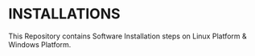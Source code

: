 # INSTALLATIONS
This Repository contains Software Installation steps on Linux Platform & Windows Platform.
